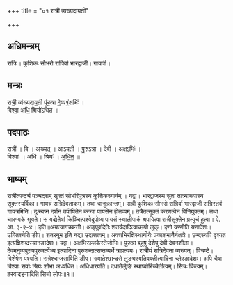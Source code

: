 +++
title = "०१ रात्री व्यख्यदायती"

+++
## अधिमन्त्रम्
रात्रिः। कुशिकः सौभरो रात्रिर्वा भारद्वाजी। गायत्री।

## मन्त्रः
रात्री॒ व्य॑ख्यदाय॒ती पु॑रु॒त्रा दे॒व्य१॒॑क्षभिः॑ ।  
विश्वा॒ अधि॒ श्रियो॑ऽधित ॥

## पदपाठः
रात्री॑ । वि । अ॒ख्य॒त् । आ॒ऽय॒ती । पु॒रु॒ऽत्रा । दे॒वी । अ॒क्षऽभिः॑ ।  
विश्वाः॑ । अधि॑ । श्रियः॑ । अ॒धि॒त॒ ॥

## भाष्यम्
रात्रीत्यष्टर्चं पञ्चदशम् सूक्तं सोभरिपुत्रस्य कुशिकस्यार्षम् । यद्वा। भारद्वाजस्य सुता तात्र्याख्यास्य सूक्तस्यर्षिका। गायत्रं रात्रिदेवताकम्। तथा चानुक्रान्तम्। रात्री कुशिकः सौभरो रात्रिर्वा भारद्वाजी रात्रिस्तवं गायत्रमिति। दुःस्वप्न दर्शन उपॊषितेन कत्र्त्रा पायसेन होतव्यम्। तत्रैतत्सूक्तं करणत्वेन विनियुक्तम्। तथा चारण्यके श्रूयते। स यद्येतेषां किञ्चित्पश्येदुपोष्य पायसं स्थालीपाकं श्रपयित्वा रात्रीसूक्तेन प्रत्युचं हुत्वा। ऐ. आ. ३-२-४। इति॥अयत्यागच्छन्ती। अङ्पूर्वादेतेः शतर्यदादित्वाच्छपो लुक्। इणो यण्णीति यणादेशः। उगितश्चेति ङीप्। शतरनुम इति नद्या उदात्तत्वम्। अक्शभिरक्षिस्थानीयैः प्रकाशमानैर्नक्षत्रैः। छन्दस्यपि दृश्यत इत्यक्षिशब्दस्यानङादेशः। यद्वा। अक्षभिरञ्जकैस्तेजोभिः। पुरुत्रा बहुषु देशेषु देवी देवनशीला। देवमनुष्यपुरुषपुरुमर्त्येभ्य इत्यादिना पुरुशब्दात्सप्तम्यर्थे त्राप्रत्ययः। रात्रीयं रात्रिदेवता व्यख्यत्। विचष्टे। विशेषेण पश्यति। रात्रेश्चाजसाविति ङीप्। ख्यातेश्छान्दसे लुङ्यस्यतिवक्तीत्यादिना च्लेरङादेशः। अपि चैषा विश्वाः सर्वाः श्रियः शोभा अध्यधित। अधिधारयति। दधातेर्लुङि स्थाघ्वोरिच्चेतीत्वम्। सिचः कित्वम्। ह्रस्वादङ्गादिति सिचो लोपः॥१॥
